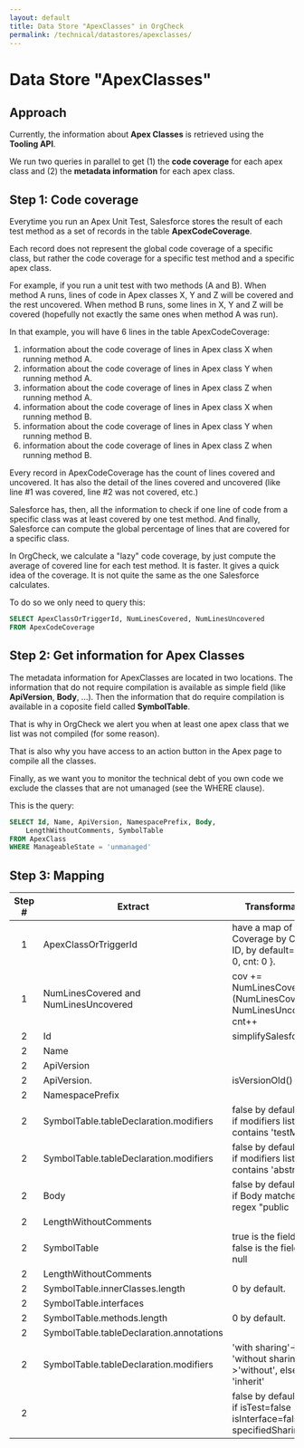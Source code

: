 ```yaml
---
layout: default
title: Data Store "ApexClasses" in OrgCheck  
permalink: /technical/datastores/apexclasses/
---
```


# Data Store "ApexClasses"

## Approach

Currently, the information about **Apex Classes** is retrieved using the **Tooling API**.

We run two queries in parallel to get (1) the **code coverage** for each apex class and (2) 
the **metadata information** for each apex class.


## Step 1: Code coverage

Everytime you run an Apex Unit Test, Salesforce stores the result of each test method as 
a set of records in the table **ApexCodeCoverage**.

Each record does not represent the global code coverage of a specific class, but rather
the code coverage for a specific test method and a specific apex class.

For example, if you run a unit test with two methods (A and B). When method A runs, lines 
of code in Apex classes X, Y and Z will be covered and the rest uncovered.
When method B runs, some lines in X, Y and Z will be covered (hopefully not exactly the 
same ones when method A was run).

In that example, you will have 6 lines in the table ApexCodeCoverage:
1. information about the code coverage of lines in Apex class X when running method A.
2. information about the code coverage of lines in Apex class Y when running method A.
3. information about the code coverage of lines in Apex class Z when running method A.
4. information about the code coverage of lines in Apex class X when running method B.
5. information about the code coverage of lines in Apex class Y when running method B.
6. information about the code coverage of lines in Apex class Z when running method B.

Every record in ApexCodeCoverage has the count of lines covered and uncovered. It has 
also the detail of the lines covered and uncovered (like line #1 was covered, line #2 
was not covered, etc.)

Salesforce has, then, all the information to check if one line of code from a specific class 
was at least covered by one test method. And finally, Salesforce can compute the global
percentage of lines that are covered for a specific class.

In OrgCheck, we calculate a "lazy" code coverage, by just compute the average of covered 
line for each test method. It is faster. It gives a quick idea of the coverage. It is 
not quite the same as the one Salesforce calculates. 

To do so we only need to query this:

```SQL
SELECT ApexClassOrTriggerId, NumLinesCovered, NumLinesUncovered 
FROM ApexCodeCoverage
```

## Step 2: Get information for Apex Classes

The metadata information for ApexClasses are located in two locations. The information
that do not require compilation is available as simple field (like **ApiVersion**, 
**Body**, ...). Then the information that do require compilation is available in a 
coposite field called **SymbolTable**.

That is why in OrgCheck we alert you when at least one apex class that we list was 
not compiled (for some reason).

That is also why you have access to an action button in the Apex page to compile all 
the classes.

Finally, as we want you to monitor the technical debt of you own code we exclude the
classes that are not umanaged (see the WHERE clause).

This is the query:

```SQL
SELECT Id, Name, ApiVersion, NamespacePrefix, Body, 
    LengthWithoutComments, SymbolTable 
FROM ApexClass
WHERE ManageableState = 'unmanaged'
```

## Step 3: Mapping


| Step # | Extract                                  | Transformation                                                                | Load                       |
| :----: | ---------------------------------------- | ----------------------------------------------------------------------------- | -------------------------- |
|   1    | ApexClassOrTriggerId                     | have a map of Coverage by Class ID, by default={ cov: 0, cnt: 0 }.            |                            |
|   1    | NumLinesCovered and NumLinesUncovered    | cov += NumLinesCovered / (NumLinesCovered + NumLinesUncovered. <br /> cnt++   | update the item in the map |
|   2    | Id                                       | simplifySalesforceId()                                                        | id                         |
|   2    | Name                                     |                                                                               | name                       |
|   2    | ApiVersion                               |                                                                               | apiVersion                 |
|   2    | ApiVersion.                              | isVersionOld()                                                                | isApiVersionOld            |
|   2    | NamespacePrefix                          |                                                                               | namespace                  |
|   2    | SymbolTable.tableDeclaration.modifiers   | false by default. true if modifiers list contains 'testMethod'                | isTest                     |
|   2    | SymbolTable.tableDeclaration.modifiers   | false by default. true if modifiers list contains 'abstract'                  | isAbstract                 |
|   2    | Body                                     | false by default. true if Body matches regex "public|global interface"        | isInterface                |
|   2    | LengthWithoutComments                    |                                                                               | size                       |
|   2    | SymbolTable                              | true is the field is set. false is the field is null                          | needsRecompilation         |
|   2    | LengthWithoutComments                    |                                                                               | size                       |
|   2    | SymbolTable.innerClasses.length          | 0 by default.                                                                 | innerClassesCount          |
|   2    | SymbolTable.interfaces                   |                                                                               | interfaces                 |
|   2    | SymbolTable.methods.length               | 0 by default.                                                                 | methodsCount               |
|   2    | SymbolTable.tableDeclaration.annotations |                                                                               | annotations                |
|   2    | SymbolTable.tableDeclaration.modifiers   | 'with sharing'->'with', 'without sharing'->'without', else 'inherit'          | specifiedSharing           |
|   2    |                                          | false by default. true if isTest=false isInterface=false specifiedSharing=nul | isSharingMissing           |


